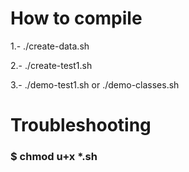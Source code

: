 # How to compile

1.- ./create-data.sh

2.- ./create-test1.sh

3.- ./demo-test1.sh or ./demo-classes.sh

# Troubleshooting
### $ chmod u+x *.sh
